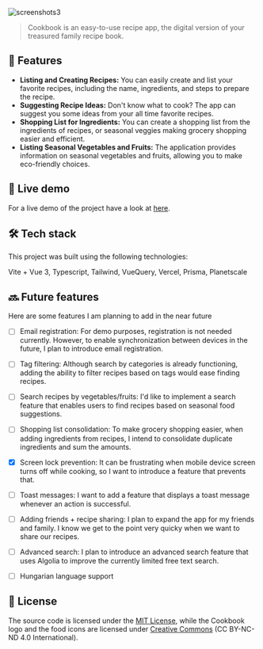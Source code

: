 ![screenshots3](https://user-images.githubusercontent.com/7619797/231281478-7290e499-c706-49dd-8804-55facd85f08d.jpg)

> Cookbook is an easy-to-use recipe app, the digital version of your treasured family recipe book.

## :art: Features

- **Listing and Creating Recipes:** You can easily create and list your favorite recipes, including the name, ingredients, and steps to prepare the recipe.
- **Suggesting Recipe Ideas:** Don't know what to cook? The app can suggest you some ideas from your all time favorite recipes.
- **Shopping List for Ingredients:** You can create a shopping list from the ingredients of recipes, or seasonal veggies making grocery shopping easier and efficient.
- **Listing Seasonal Vegetables and Fruits:** The application provides information on seasonal vegetables and fruits, allowing you to make eco-friendly choices.

## :rocket: Live demo

For a live demo of the project have a look at [here](https://cookbook-app-siccc.vercel.app/).

## :hammer_and_wrench: Tech stack

This project was built using the following technologies:

Vite + Vue 3, Typescript, Tailwind, VueQuery, Vercel, Prisma, Planetscale

## :soon: Future features

Here are some features I am planning to add in the near future

- [ ] Email registration: For demo purposes, registration is not needed currently. However, to enable synchronization between devices in the future, I plan to introduce email registration.
- [ ] Tag filtering: Although search by categories is already functioning, adding the ability to filter recipes based on tags would ease finding recipes.
- [ ] Search recipes by vegetables/fruits: I'd like to implement a search feature that enables users to find recipes based on seasonal food suggestions.
- [ ] Shopping list consolidation: To make grocery shopping easier, when adding ingredients from recipes, I intend to consolidate duplicate ingredients and sum the amounts.
- [x] Screen lock prevention: It can be frustrating when mobile device screen turns off while cooking, so I want to introduce a feature that prevents that.
- [ ] Toast messages: I want to add a feature that displays a toast message whenever an action is successful.
- [ ] Adding friends + recipe sharing: I plan to expand the app for my friends and family. I know we get to the point very quicky when we want to share our recipes.
- [ ] Advanced search: I plan to introduce an advanced search feature that uses Algolia to improve the currently limited free text search.
- [ ] Hungarian language support


## :scroll: License

The source code is licensed under the [MIT License](LICENSE.md), while the Cookbook logo and the food icons are licensed under [Creative Commons](https://creativecommons.org/licenses/by-nc-nd/4.0/) (CC BY-NC-ND 4.0 International).

